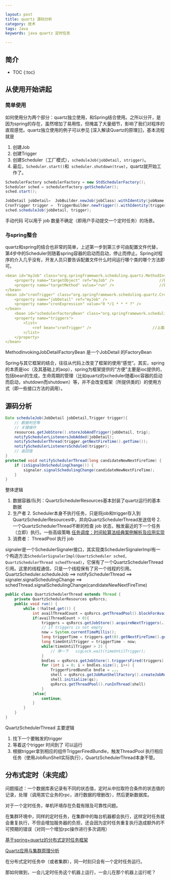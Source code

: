 ```yaml
---

layout: post
title: quartz 源码分析
category: 技术
tags: Java
keywords: java quartz 定时任务

---
```


## 简介
* TOC
{:toc}

## 从使用开始讲起

### 简单使用

如何使用分为两个部分：quartz独立使用，和Spring结合使用。之所以分开，是因为spring的存在，虽然增加了易用性，但掩盖了大量细节，影响了我们对程序的直观感觉。quartz独立使用的例子可以参见 [深入解读Quartz的原理][]，基本流程就是

1. 创建Job
2. 创建Trigger
3. 创建Scheduler（工厂模式），`scheduleJob(jobDetail, strigger)`。
4. 最后，`Scheduler.start()`和` scheduler.shutdown(true)`，quartz就开始工作了。


```java
SchedulerFactory schedulerFactory = new StdSchedulerFactory();
Scheduler sched = schedulerFactory.getScheduler();
sched.start();

JobDetail jobDetail=  JobBuilder.newJob(jobClass).withIdentity(jobName, jobGroupName).build();
CronTrigger trigger =  TriggerBuilder.newTrigger().withIdentity(triggerName, triggerGroupName).withSchedule(CronScheduleBuilder.cronSchedule(cron)).build();
sched.scheduleJob(jobDetail, trigger);
```

手动代码 可以用于 job 数量不确定（即用户手动提交一个定时任务）的场景。

### 与spring整合

quartz和spring的结合也非常的简单，上述第一步到第三步可由配置文件代替，第4步中的Scheduler则随着spring容器的启动而启动，停止而停止。Spring对程序的介入几乎没有，开发人员只要告诉配置文件什么时间运行哪个类的哪个方法即可。

```yaml
<bean id="myJob" class="org.springframework.scheduling.quartz.MethodInvokingJobDetailFactoryBean">
    <property name="targetObject" ref="myJob" />                    //执行类的实例
    <property name="targetMethod" value="run" />                    //执行方法
</bean> 
<bean id="cronTrigger" class="org.springframework.scheduling.quartz.CronTriggerFactoryBean"> 
    <property name="jobDetail" ref="myJob" />                           //上面任务的Task配置bean
    <property name="cronExpression" value="0 */1 * * * ?" />            //触发时机表达式  cron表达式在文章的最末尾会说
</bean> 
    <bean id="schedulerFactoryBean" class="org.springframework.scheduling.quartz.SchedulerFactoryBean" autowire="no">
    <property name="triggers">
        <list>
            <ref bean="cronTrigger" />                           //上面配置的触发器
        </list>
    </property>
</bean> 
```

MethodInvokingJobDetailFactoryBean 是一个JobDetail 的FactoryBean

Spring与其它框架的结合，往往从代码上改变了框架的使用“感觉”。其实，spring的本质是ioc（及其基础上的aop），spring为框架提供的“方便”主要是ioc提供的，包括bean的生成，生命周期的管理（比如quartz的scheduler随着ioc容器的启动而启动，shutdown而shutdown）等，并不会改变框架（所提供类的）的使用方式（即一些接口方法的调用）。


## 源码分析

```java     
Date scheduleJob(JobDetail jobDetail,Trigger trigger){
    // 数据判空等
    // 关键操作
    resources.getJobStore().storeJobAndTrigger(jobDetail, trig);
    notifySchedulerListenersJobAdded(jobDetail);
    notifySchedulerThread(trigger.getNextFireTime().getTime());
    notifySchedulerListenersSchduled(trigger);
    // 返回值
}
protected void notifySchedulerThread(long candidateNewNextFireTime) {
    if (isSignalOnSchedulingChange()) {
        signaler.signalSchedulingChange(candidateNewNextFireTime);
    }
}
```
整体逻辑
1. 数据容器/队列：QuartzSchedulerResources基本封装了quartz运行的基本数据
2. 生产者
    2. Scheduler本身不执行任务，只是将job和trigger存入到QuartzSchedulerResources中，并向QuartzSchedulerThread发送信号
    2. 一个QuartzSchedulerThread不断的检查 job 状态，触发最近的下一个任务（立即）执行。一些高级策略 [任务调度：时间轮算法经典案例解析及应用实现](https://mp.weixin.qq.com/s/CcChX0MvxkdlToaVQT1BOA)
3. 消费者： ThreadPool 执行 job


signaler是一个SchedulerSignaler接口，其实现类SchedulerSignalerImpl有一个构造方法`SchedulerSignalerImpl(QuartzScheduler sched, QuartzSchedulerThread schedThread)`，它保有了一个QuartzSchedulerThread引用。这里的线程通信，只是一个线程保有了另一个线程的引用。QuartzScheduler.scheduleJob ==> notifySchedulerThread ==> signaler.signalSchedulingChange ==>  schedThread.signalSchedulingChange(candidateNewNextFireTime)


```java
public class QuartzSchedulerThread extends Thread {
    private QuartzSchedulerResources qsRsrcs;
    public void run() {
        while (!halted.get()) {
            int availThreadCount = qsRsrcs.getThreadPool().blockForAvailableThreads();
            if(availThreadCount > 0){
                triggers = qsRsrcs.getJobStore().acquireNextTriggers(...)
                // if triggers is not empty
                now = System.currentTimeMillis();
                long triggerTime = triggers.get(0).getNextFireTime().getTime();
                long timeUntilTrigger = triggerTime - now;
                while(timeUntilTrigger > 2) {
                    // 停一下   sigLock.wait(timeUntilTrigger);
                }
                bndles = qsRsrcs.getJobStore().triggersFired(triggers);
                for (int i = 0; i < bndles.size(); i++) {
                    TriggerFiredBundle bndle = ...
                    shell = qsRsrcs.getJobRunShellFactory().createJobRunShell(bndle);
                    shell.initialize(qs);
                    qsRsrcs.getThreadPool().runInThread(shell)
                }
            }else{
                continue;
            }
        }
    }
}
```

QuartzSchedulerThread 主要逻辑

1.	找下一个要触发的trigger
2.	等着这个trigger 时间到了 可以运行
3.	根据trigger拿到相应的组件TriggerFiredBundle，触发ThreadPool 执行相应任务（使用JobRunShell实际执行），QuartzSchedulerThread本身不管。


## 分布式定时（未完成）

问题描述：一个数据库表记录有不同的状态值，定时从中拉取符合条件的状态值的记录，处理（调用其它业务的rpc，进行数据的增删改），然后更新数据库。

对于一个定时任务，单机环境存在负载有限及可靠性问题。

在集群环境中，同样的定时任务，在集群中的每台机器都会执行，这样定时任务就会重复执行，不但会增加服务器的负担，还会因为定时任务重复执行造成额外的不可预期的错误（对同一个增加rpc操作进行多次调用）

[基于spring+quartz的分布式定时任务框架](http://www.cnblogs.com/aaronfeng/p/5537177.html)

[Quartz应用与集群原理分析](https://tech.meituan.com/mt-crm-quartz.html)


在分布式定时任务中（或者集群），同一时刻只会有一个定时任务运行。

那如何做到，一会儿定时任务这个机器上运行，一会儿在那个机器上运行呢？




